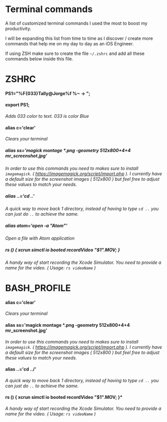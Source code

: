 # Terminal commands 

A list of customized terminal commands I used the most to boost my productivity.

I will be expanding this list from time to time as I discover / create more commands that help me on my day to day as an iOS Engineer.

If using ZSH make sure to create the file `~/.zshrc` and add all these commands below inside this file. 


# ZSHRC

#### PS1="%F{033}Tally@Jorge%f %~ -> ";
#### export PS1;

*Adds 033 color to text. 033 is color Blue*

#### alias c='clear'

*Clears your terminal*

##### alias ss='magick montage *.png -geometry 512x800+4+4 mr_screenshot.jpg'


*In order to use this commands you need to makes sure to install `imagemagick`. ( https://imagemagick.org/script/import.php ). I currently have a default size for the screenshot images ( 512x800 ) but feel free to adjust these values to match your needs.*

##### alias ..='cd ..'

*A quick way to move back 1 directory, instead of having to type `cd ..` you can just do `..` to achieve the same.*

##### alias atom='open -a "Atom"'

*Open a file with Atom application*

##### rs () { xcrun simctl io booted recordVideo "$1".MOV; }

*A handy way of start recording the Xcode Simulator. You need to provide a name for the video. ( Usage: `rs videoName` )*



# BASH_PROFILE


#### alias c='clear'

*Clears your terminal* 

#### alias ss='magick montage *.png -geometry 512x800+4+4 mr_screenshot.jpg' 

*In order to use this commands you need to makes sure to install `imagemagick`. ( https://imagemagick.org/script/import.php ). I currently have a default size for the screenshot images ( 512x800 ) but feel free to adjust these values to match your needs.*

#### alias ..='cd ../'

*A quick way to move back 1 directory, instead of having to type `cd ..` you can just do `..` to achieve the same.*


#### rs () { xcrun simctl io booted recordVideo "$1".MOV; }*

*A handy way of start recording the Xcode Simulator. You need to provide a name for the video. ( Usage: `rs videoName` )*
